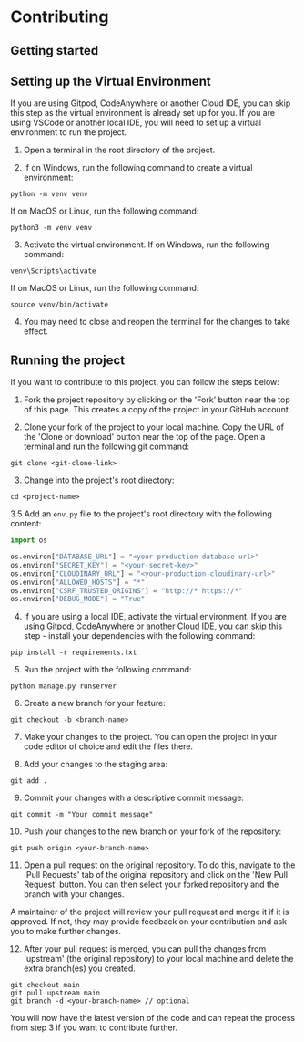 # Contributing

## Getting started

## Setting up the Virtual Environment

If you are using Gitpod, CodeAnywhere or another Cloud IDE, you can skip this step as the virtual environment is already set up for you. If you are using VSCode or another local IDE, you will need to set up a virtual environment to run the project.

1. Open a terminal in the root directory of the project.

2. If on Windows, run the following command to create a virtual environment:

```
python -m venv venv
```

If on MacOS or Linux, run the following command:

```
python3 -m venv venv
```

3. Activate the virtual environment. If on Windows, run the following command:

```
venv\Scripts\activate
```

If on MacOS or Linux, run the following command:

```
source venv/bin/activate
```

4. You may need to close and reopen the terminal for the changes to take effect.

## Running the project

If you want to contribute to this project, you can follow the steps below:

1. Fork the project repository by clicking on the 'Fork' button near the top of this page. This creates a copy of the project in your GitHub account.

2. Clone your fork of the project to your local machine. Copy the URL of the 'Clone or download' button near the top of the page. Open a terminal and run the following git command:

```
git clone <git-clone-link>
```

3. Change into the project's root directory:

```
cd <project-name>
```

3.5 Add an `env.py` file to the project's root directory with the following content:

```python
import os

os.environ["DATABASE_URL"] = "<your-production-database-url>"
os.environ["SECRET_KEY"] = "<your-secret-key>"
os.environ["CLOUDINARY_URL"] = "<your-production-cloudinary-url>"
os.environ["ALLOWED_HOSTS"] = "*"
os.environ["CSRF_TRUSTED_ORIGINS"] = "http://* https://*"
os.environ["DEBUG_MODE"] = "True"
```

4. If you are using a local IDE, activate the virtual environment. If you are using Gitpod, CodeAnywhere or another Cloud IDE, you can skip this step - install your dependencies with the following command:

```
pip install -r requirements.txt
```

5. Run the project with the following command:

```
python manage.py runserver
```

6. Create a new branch for your feature:

```
git checkout -b <branch-name>
```

7. Make your changes to the project. You can open the project in your code editor of choice and edit the files there.

8. Add your changes to the staging area:

```
git add .
```

9. Commit your changes with a descriptive commit message:

```
git commit -m "Your commit message"
```

10. Push your changes to the new branch on your fork of the repository:

```
git push origin <your-branch-name>
```

11. Open a pull request on the original repository. To do this, navigate to the 'Pull Requests' tab of the original repository and click on the 'New Pull Request' button. You can then select your forked repository and the branch with your changes.

A maintainer of the project will review your pull request and merge it if it is approved. If not, they may provide feedback on your contribution and ask you to make further changes.

12. After your pull request is merged, you can pull the changes from 'upstream' (the original repository) to your local machine and delete the extra branch(es) you created.

```
git checkout main
git pull upstream main
git branch -d <your-branch-name> // optional
```

You will now have the latest version of the code and can repeat the process from step 3 if you want to contribute further.
